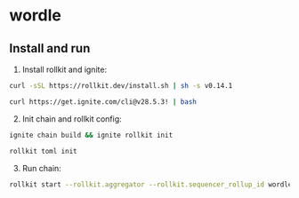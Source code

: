 # wordle

## Install and run

1. Install rollkit and ignite:


```bash
curl -sSL https://rollkit.dev/install.sh | sh -s v0.14.1
```

```bash
curl https://get.ignite.com/cli@v28.5.3! | bash
```

2. Init chain and rollkit config:

```bash
ignite chain build && ignite rollkit init
```

```bash
rollkit toml init
```

3. Run chain:

```bash
rollkit start --rollkit.aggregator --rollkit.sequencer_rollup_id wordle
```